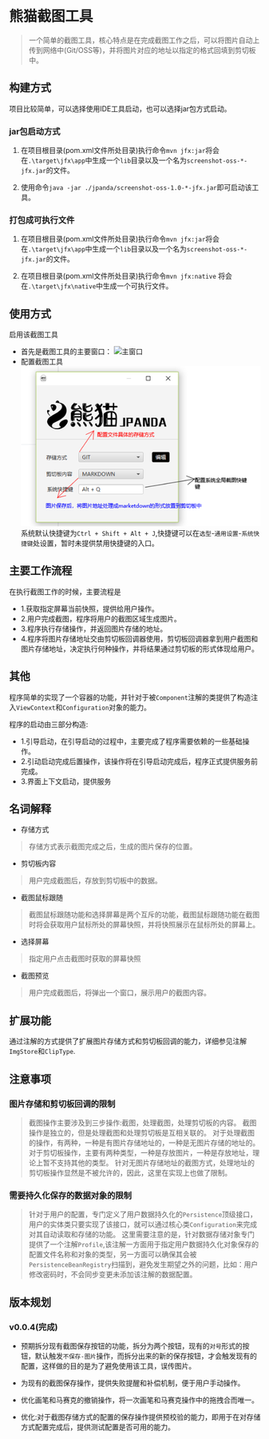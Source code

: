 # 熊猫截图工具
> 一个简单的截图工具，核心特点是在完成截图工作之后，可以将图片自动上传到网络中(Git/OSS等)，并将图片对应的地址以指定的格式回填到剪切板中。


## 构建方式
项目比较简单，可以选择使用IDE工具启动，也可以选择jar包方式启动。
### jar包启动方式
1. 在项目根目录(pom.xml文件所处目录)执行命令`mvn jfx:jar`将会在`.\target\jfx\app`中生成一个`lib`目录以及一个名为`screenshot-oss-*-jfx.jar`的文件。

2. 使用命令`java -jar ./jpanda/screenshot-oss-1.0-*-jfx.jar`即可启动该工具。
### 打包成可执行文件
1. 在项目根目录(pom.xml文件所处目录)执行命令`mvn jfx:jar`将会在`.\target\jfx\app`中生成一个`lib`目录以及一个名为`screenshot-oss-*-jfx.jar`的文件。

2. 在项目根目录(pom.xml文件所处目录)执行命令`mvn jfx:native` 将会在`.\target\jfx\native`中生成一个可执行文件。
## 使用方式
启用该截图工具

- 首先是截图工具的主要窗口：
![主窗口](https://github.com/jpanda-cn/screenshot-oss/raw/master/docs\images/faea0d06-c0d5-43d5-a4ac-1a8ecdf63c49.png)
- 配置截图工具
![设置](https://github.com/jpanda-cn/screenshot-oss/raw/master/docs/images/3cedd34a-34a8-418f-8eb9-fbe6be8c4aed.png)
系统默认快捷键为`Ctrl + Shift + Alt + J`,快捷键可以在`选型`-`通用设置`-`系统快捷键`处设置，暂时未提供禁用快捷键的入口。


## 主要工作流程
在执行截图工作的时候，主要流程是 
- 1.获取指定屏幕当前快照，提供给用户操作。
- 2.用户完成截图，程序将用户的截图区域生成图片。
- 3.程序执行存储操作，并返回图片存储的地址。
- 4.程序将图片存储地址交由剪切板回调器使用，剪切板回调器拿到用户截图和图片存储地址，决定执行何种操作，并将结果通过剪切板的形式体现给用户。

## 其他
程序简单的实现了一个容器的功能，并针对于被`Component`注解的类提供了构造注入`ViewContext`和`Configuration`对象的能力。

程序的启动由三部分构造:
- 1.引导启动，在引导启动的过程中，主要完成了程序需要依赖的一些基础操作。
- 2.引动启动完成后置操作，该操作将在引导启动完成后，程序正式提供服务前完成。
- 3.界面上下文启动，提供服务
## 名词解释
- 存储方式 
> 存储方式表示截图完成之后，生成的图片保存的位置。
- 剪切板内容
> 用户完成截图后，存放到剪切板中的数据。
- 截图鼠标跟随
> 截图鼠标跟随功能和选择屏幕是两个互斥的功能，截图鼠标跟随功能在截图时将会获取用户鼠标所处的屏幕快照，并将快照展示在鼠标所处的屏幕上。
- 选择屏幕
> 指定用户点击截图时获取的屏幕快照
- 截图预览
> 用户完成截图后，将弹出一个窗口，展示用户的截图内容。
## 扩展功能
通过注解的方式提供了扩展图片存储方式和剪切板回调的能力，详细参见注解`ImgStore`和`ClipType`.

## 注意事项
### 图片存储和剪切板回调的限制
> 截图操作主要涉及到三步操作:截图，处理截图，处理剪切板的内容。
截图操作是独立的，但是处理截图和处理剪切板是互相关联的。
对于处理截图的操作，有两种，一种是有图片存储地址的，一种是无图片存储的地址的。
对于剪切板操作，主要有两种类型，一种是存放图片，一种是存放地址，理论上暂不支持其他的类型。
针对无图片存储地址的截图方式，处理地址的剪切板操作显然是不被允许的，因此，这里在实现上也做了限制。
### 需要持久化保存的数据对象的限制
> 针对于用户的配置，专门定义了用户数据持久化的`Persistence`顶级接口，用户的实体类只要实现了该接口，就可以通过核心类`Configuration`来完成对其自动读取和存储的功能。
这里需要注意的是，针对数据存储对象专门提供了一个注解`Profile`,该注解一方面用于指定用户数据持久化对象保存的配置文件名称和对象的类型，另一方面可以确保其会被`PersistenceBeanRegistry`扫描到，避免发生期望之外的问题，比如：用户修改密码时，不会同步变更未添加该注解的数据配置。

## 版本规划
### v0.0.4(完成)
- 预期拆分现有截图保存按钮的功能，拆分为两个按钮，现有的`对号`形式的按钮，默认触发`不保存-图片`操作，而拆分出来的新的保存按钮，才会触发现有的配置，这样做的目的是为了避免使用该工具，误传图片。

- 为现有的截图保存操作，提供失败提醒和补偿机制，便于用户手动操作。

- 优化画笔和马赛克的撤销操作，将一次画笔和马赛克操作中的拖拽合而唯一。

- 优化:对于截图存储方式的配置的保存操作提供预校验的能力，即用于在对存储方式配置完成后，提供测试配置是否可用的能力。
